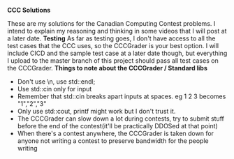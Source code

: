 **CCC Solutions**

These are my solutions for the Canadian Computing Contest problems. I intend to explain my reasoning and thinking in some videos that I will post at a later date.
**Testing**
As far as testing goes, I don't have access to all the test cases that the CCC uses, so the CCCGrader is your best option. I will include CICD and the sample test case at a later date though, but everything I upload to the master branch of this project should pass all test cases on the CCCGrader.
**Things to note about the CCCGrader / Standard libs**
- Don't use \n, use std::endl;
- Use std::cin only for input
- Remember that std::cin breaks apart inputs at spaces. eg 1 2 3 becomes "1","2","3"
- Only use std::cout, printf might work but I don't trust it.
- The CCCGrader can slow down a lot during contests, try to submit stuff before the end of the contest(it'll be practically DDOSed at that point)
- When there's a contest anywhere, the CCCGrader is taken down for anyone not writing a contest to preserve bandwidth for the people writing
